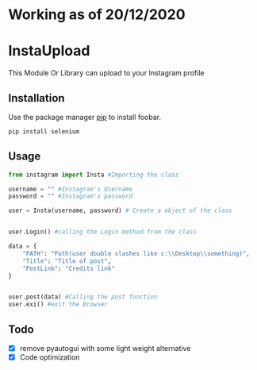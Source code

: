 # Working as of 20/12/2020

# InstaUpload

This Module Or Library can upload to your Instagram profile

## Installation

Use the package manager [pip](https://pip.pypa.io/en/stable/) to install foobar.

```bash
pip install selenium 
```

## Usage

```python
from instagram import Insta #Importing the class

username = "" #Instagram's Username
password = "" #Instagram's password

user = Insta(username, password) # Create a object of the class


user.Login() #calling the Login method from the class

data = {
    "PATH": "Path(user double slashes like c:\\Desktop\\something)",
    "Title": "Title of post",
    "PostLink": "Credits link"
}


user.post(data) #Calling the post function
user.exi() #exit the Browser

```

## Todo
- [x] remove pyautogui with some light weight alternative
- [x] Code optimization
